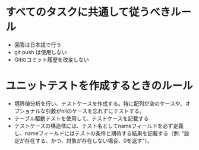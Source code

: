 # すべてのタスクに共通して従うべきルール

- 回答は日本語で行う
- git push は使用しない
- Gitのコミット履歴を改変しない

# ユニットテストを作成するときのルール

- 境界値分析を行い、テストケースを作成する。特に配列が空のケースや、オプショナルな引数がnilのケースを忘れずにテストする。
- テーブル駆動テストを使用して、テストケースを記載する
- テストケースの構造体には、テスト名としてnameフィールドを必ず定義し、nameフィールドにはテストの条件と期待する結果を記載する（例: "設定が存在する、かつ、対象が存在しない場合、0を返す"）。
